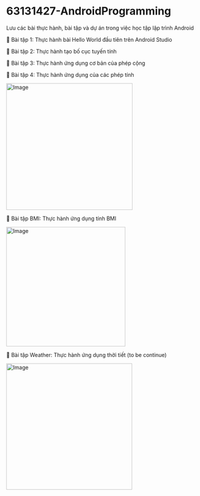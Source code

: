 # 63131427-AndroidProgramming
Lưu các bài thực hành, bài tập và dự án trong việc học tập lập trình Android

🎉 Bài tập 1: Thực hành bài Hello World đầu tiên trên Android Studio

🎉 Bài tập 2: Thực hành tạo bố cục tuyến tính

🎉 Bài tập 3: Thực hành ứng dụng cơ bản của phép cộng

🎉 Bài tập 4: Thực hành ứng dụng của các phép tính

<img width="335" alt="Image" src="https://github.com/user-attachments/assets/b36fb411-e9ff-4774-8dbd-a877954ee2a5" />

🎉 Bài tập BMI: Thực hành ứng dụng tính BMI

<img width="316" alt="Image" src="https://github.com/user-attachments/assets/1bfca7d9-70a9-4a36-8c5b-9d0145749280" />

🎉 Bài tập Weather: Thực hành ứng dụng thời tiết (to be continue)

<img width="334" alt="Image" src="https://github.com/user-attachments/assets/48352e7d-59a2-4f4d-baad-0f8f63bcdaae" />
